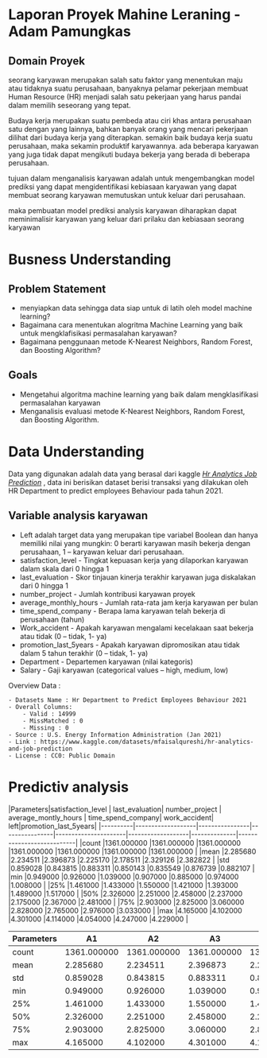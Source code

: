 # Laporan Proyek Mahine Leraning - Adam Pamungkas
## Domain Proyek

seorang karyawan merupakan salah satu faktor yang menentukan maju atau tidaknya suatu perusahaan, banyaknya pelamar pekerjaan membuat Human Resource (HR) menjadi salah satu pekerjaan yang harus pandai dalam memilih seseorang yang tepat.  

Budaya kerja merupakan suatu pembeda atau ciri khas antara perusahaan satu dengan yang lainnya, bahkan banyak orang yang mencari pekerjaan dilihat dari budaya kerja yang diterapkan. semakin baik budaya kerja suatu perusahaan, maka sekamin produktif karyawannya. ada beberapa karyawan yang juga tidak dapat mengikuti budaya bekerja yang berada di beberapa perusahaan.

tujuan dalam menganalisis karyawan adalah untuk mengembangkan model prediksi yang dapat mengidentifikasi kebiasaan karyawan yang dapat membuat seorang karyawan memutuskan untuk keluar dari perusahaan.

maka pembuatan model prediksi analysis karyawan diharapkan dapat meminimalisir karyawan yang keluar dari prilaku dan kebiasaan seorang karyawan

# Busness Understanding

## Problem Statement
- menyiapkan data sehingga data siap untuk di latih oleh model machine learning?
- Bagaimana cara menentukan alogritma Machine Learning yang baik untuk mengklafisikasi permasalahan karyawan?
- Bagaimana penggunaan metode K-Nearest Neighbors, Random Forest, dan Boosting Algorithm?

## Goals
- Mengetahui algoritma machine learning yang baik dalam mengklasifikasi permasalahan karyawan
- Menganalisis evaluasi metode K-Nearest Neighbors, Random Forest, dan Boosting Algorithm.

# Data Understanding
Data yang digunakan adalah data yang berasal dari kaggle [<em> Hr Analytics Job Prediction</em>](https://www.kaggle.com/datasets/mfaisalqureshi/hr-analytics-and-job-prediction)
, data ini berisikan dataset berisi transaksi yang dilakukan oleh HR Department to predict employees Behaviour pada tahun 2021.
## Variable analysis karyawan
* Left adalah target data yang merupakan tipe variabel Boolean dan hanya memiliki nilai yang mungkin: 0 berarti karyawan masih bekerja dengan perusahaan, 1 – karyawan keluar dari perusahaan.
* satisfaction_level - Tingkat kepuasan kerja yang dilaporkan karyawan dalam skala dari 0 hingga 1
* last_evaluation - Skor tinjauan kinerja terakhir karyawan juga diskalakan dari 0 hingga 1
* number_project - Jumlah kontribusi karyawan proyek
* average_monthly_hours - Jumlah rata-rata jam kerja karyawan per bulan
* time_spend_company - Berapa lama karyawan telah bekerja di perusahaan (tahun)
* Work_accident - Apakah karyawan mengalami kecelakaan saat bekerja atau tidak (0 – tidak, 1- ya)
* promotion_last_5years - Apakah karyawan dipromosikan atau tidak dalam 5 tahun terakhir (0 – tidak, 1- ya)
* Department - Departemen karyawan (nilai kategoris)
* Salary - Gaji karyawan (categorical values – high, medium, low)

Overview Data :
    
    - Datasets Name : Hr Department to Predict Employees Behaviour 2021
    - Overall Columns:
        - Valid : 14999 
        - MissMatched : 0
        - Missing : 0
    - Source : U.S. Energy Information Administration (Jan 2021)
    - Link : https://www.kaggle.com/datasets/mfaisalqureshi/hr-analytics-and-job-prediction
    - License : CC0: Public Domain

# Predictiv analysis

|Parameters|satisfaction_level | last_evaluation| number_project | average_montly_hours | time_spend_company| work_accident| left|promotion_last_5years|
|----------|-------------------|----------------|----------------|----------------------|-------------------|--------------|---------------------------|
|count     |1361.000000        |1361.000000     |1361.000000     |1361.000000           |1361.000000        |1361.000000   |1361.000000                |
|mean      |2.285680           |2.234511        |2.396873        |2.225170              |2.178511           |2.329126      |2.382822                   |
|std       |0.859028           |0.843815        |0.883311        |0.850143              |0.835549           |0.876739      |0.882107                   |
|min       |0.949000           |0.926000        |1.039000        |0.907000              |0.885000           |0.974000      |1.008000                   |
|25%       |1.461000           |1.433000        |1.550000        |1.421000              |1.393000           |1.489000      |1.517000                   |
|50%       |2.326000           |2.251000        |2.458000        |2.237000              |2.175000           |2.367000      |2.481000                   |
|75%       |2.903000           |2.825000        |3.060000        |2.828000              |2.765000           |2.976000      |3.033000                   |
|max       |4.165000           |4.102000        |4.301000        |4.114000              |4.054000           |4.247000      |4.229000                   |


|Parameters|A1         |A2         |A3         |R1         |R2         |R3         |M1         |M2         |M3         |P1         |P2         |P3         |D1         |
|----------|-----------|-----------|-----------|-----------|-----------|-----------|-----------|-----------|-----------|-----------|-----------|-----------|-----------|
|count     |1361.000000|1361.000000|1361.000000|1361.000000|1361.000000|1361.000000|1361.000000|1361.000000|1361.000000|1361.000000|1361.000000|1361.000000|1361.000000|
|mean      |2.285680   |2.234511   |2.396873   |2.225170   |2.178511   |2.329126   |2.382822   |2.320970   |2.508877   |2.519840   |2.472096   |2.609244   |2.404699   |
|std       |0.859028   |0.843815   |0.883311   |0.850143   |0.835549   |0.876739   |0.882107   |0.858521   |0.908861   |0.911055   |0.894472   |0.925587   |0.998646   |
|min       |0.949000   |0.926000   |1.039000   |0.907000   |0.885000   |0.974000   |1.008000   |0.979000   |1.112000   |1.100000   |1.074000   |1.191000   |0.953000   |
|25%       |1.461000   |1.433000   |1.550000   |1.421000   |1.393000   |1.489000   |1.517000   |1.482000   |1.616000   |1.607000   |1.573000   |1.695000   |1.418000   |
|50%       |2.326000   |2.251000   |2.458000   |2.237000   |2.175000   |2.367000   |2.481000   |2.404000   |2.627000   |2.693000   |2.640000   |2.769000   |2.479000   |
|75%       |2.903000   |2.825000   |3.060000   |2.828000   |2.765000   |2.976000   |3.033000   |2.930000   |3.206000   |3.209000   |3.127000   |3.318000   |3.070000   |
|max       |4.165000   |4.102000   |4.301000   |4.114000   |4.054000   |4.247000   |4.229000   |4.153000   |4.387000   |4.344000   |4.283000   |4.459000   |4.764000   |

